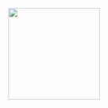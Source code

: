 
<div align=top>
  <a href="https://www.notion.so/pinkishincoloragain/af5b070f1ad44a1594ff3df6132fa28c" target="_blank">
    <img height=186 align=top src="https://user-images.githubusercontent.com/39547381/202015710-193162b3-fa2a-424f-af36-dbd5175888aa.jpg"/>
  </a>
</div>
